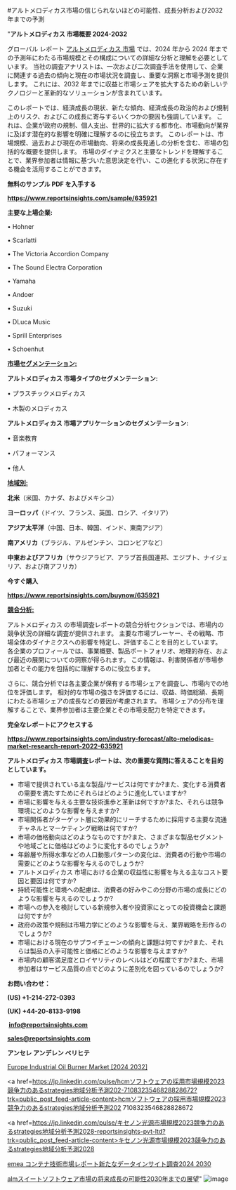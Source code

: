 #アルトメロディカス市場の信じられないほどの可能性、成長分析および2032年までの予測

"<strong>アルトメロディカス 市場概要 2024-2032</strong>

グローバル レポート <a href=https://www.reportsinsights.com/sample/635921>アルトメロディカス 市場</a> では、2024 年から 2024 年までの予測年にわたる市場規模とその構成についての詳細な分析と理解を必要としています。 当社の調査アナリストは、一次および二次調査手法を使用して、企業に関連する過去の傾向と現在の市場状況を調査し、重要な洞察と市場予測を提供します。 これには、2032 年までに収益と市場シェアを拡大​​するための新しいテクノロジーと革新的なソリューションが含まれています。

このレポートでは、経済成長の現状、新たな傾向、経済成長の政治的および規制上のリスク、およびこの成長に寄与するいくつかの要因も強調しています。 これは、企業が政府の規制、個人支出、世界的に拡大する都市化、市場動向が業界に及ぼす潜在的な影響を明確に理解するのに役立ちます。 このレポートは、市場規模、過去および現在の市場動向、将来の成長見通しの分析を含む、市場の包括的な概要を提供します。 市場のダイナミクスと主要なトレンドを理解することで、業界参加者は情報に基づいた意思決定を行い、この進化する状況に存在する機会を活用することができます。

<strong><b>無料のサンプル PDF を入手する</b></strong>

<a href=https://www.reportsinsights.com/sample/635921><strong><u>https://www.reportsinsights.com/sample/635921</u></strong></a>

<strong>主要な上場企業:</strong>

• Hohner

• Scarlatti

• The Victoria Accordion Company

• The Sound Electra Corporation

• Yamaha

• Andoer

• Suzuki

• DLuca Music

• Sprill Enterprises

• Schoenhut

<strong><u>市場セグメンテーション</u></strong><strong><u>:</u></strong>

<strong>アルトメロディカス 市場タイプのセグメンテーション:</strong>

• プラスチックメロディカス

• 木製のメロディカス

<strong>アルトメロディカス 市場アプリケーションのセグメンテーション:</strong>

• 音楽教育

• パフォーマンス

• 他人

<strong><u>地域別</u></strong><strong><u>:</u></strong>

<strong>北米</strong>（米国、カナダ、およびメキシコ）

<strong>ヨーロッパ</strong>（ドイツ、フランス、英国、ロシア、イタリア）

<strong>アジア太平洋</strong>（中国、日本、韓国、インド、東南アジア）

<strong>南アメリカ</strong>（ブラジル、アルゼンチン、コロンビアなど）

<strong>中東およびアフリカ</strong>（サウジアラビア、アラブ首長国連邦、エジプト、ナイジェリア、および南アフリカ）

<strong>今すぐ購入</strong>

<a href=https://www.reportsinsights.com/buynow/635921><strong><u>https://www.reportsinsights.com/buynow/635921</u></strong></a>

<strong><u>競合分析:</u></strong>

アルトメロディカス の市場調査レポートの競合分析セクションでは、市場内の競争状況の詳細な調査が提供されます。 主要な市場プレーヤー、その戦略、市場全体のダイナミクスへの影響を特定し、評価することを目的としています。 各企業のプロフィールでは、事業概要、製品ポートフォリオ、地理的存在、および最近の展開についての洞察が得られます。 この情報は、利害関係者が市場参加者とその能力を包括的に理解するのに役立ちます。

さらに、競合分析では各主要企業が保有する市場シェアを調査し、市場内での地位を評価します。 相対的な市場の強さを評価するには、収益、時価総額、長期にわたる市場シェアの成長などの要因が考慮されます。 市場シェアの分布を理解することで、業界参加者は主要企業とその市場支配力を特定できます。

<strong>完全なレポートにアクセスする</strong>

<a href=https://www.reportsinsights.com/industry-forecast/alto-melodicas-market-research-report-2022-635921><strong><u><b>https://www.reportsinsights.com/industry-forecast/alto-melodicas-market-research-report-2022-635921</b></u></strong></a>

<strong><b>アルトメロディカス 市場調査レポートは、次の重要な質問に答えることを目的としています。</b></strong>
<ul>
  <li>市場で提供されている主な製品/サービスは何ですか?また、変化する消費者の需要を満たすためにそれらはどのように進化していますか?</li>
  <li>市場に影響を与える主要な技術進歩と革新は何ですか?また、それらは競争環境にどのような影響を与えますか?</li>
  <li>市場関係者がターゲット層に効果的にリーチするために採用する主要な流通チャネルとマーケティング戦略は何ですか?</li>
  <li>市場の価格動向はどのようなものですか?また、さまざまな製品セグメントや地域ごとに価格はどのように変化するのでしょうか?</li>
  <li>年齢層や所得水準などの人口動態パターンの変化は、消費者の行動や市場の需要にどのような影響を与えるのでしょうか?</li>
  <li>アルトメロディカス 市場における企業の収益性に影響を与える主なコスト要因と要因は何ですか?</li>
  <li>持続可能性と環境への配慮は、消費者の好みやこの分野の市場の成長にどのような影響を与えるのでしょうか?</li>
  <li>市場への参入を検討している新規参入者や投資家にとっての投資機会と課題は何ですか?</li>
  <li>政府の政策や規制は市場力学にどのような影響を与え、業界戦略を形作るのでしょうか?</li>
  <li>市場における現在のサプライチェーンの傾向と課題は何ですか?また、それらは製品の入手可能性と価格にどのような影響を与えますか?</li>
  <li>市場内の顧客満足度とロイヤリティのレベルはどの程度ですか?また、市場参加者はサービス品質の点でどのように差別化を図っているのでしょうか?</li>
</ul>
<strong>お問い合わせ：</strong>

<strong>(US) +1-214-272-0393</strong>

<strong>(UK) +44-20-8133-9198</strong>

<strong> </strong><a href=info@reportsinsights.com><strong><u>info@reportsinsights.com</u></strong></a>

<a href=sales@reportsinsights.com><strong><u>sales@reportsinsights.com</u></strong></a>

<strong>アンセレ アンデレン ベリヒテ</strong>

<a href=https://www.linkedin.com/pulse/europe-industrial-oil-burner-markets-analysis-decision-makers-sn4wf/>Europe Industrial Oil Burner Market [2024 2032]</a>

<a href=https://jp.linkedin.com/pulse/hcmソフトウェアの採用市場規模2023競争力のあるstrategies地域分析予測202-7108323546828828672?trk=public_post_feed-article-content>hcmソフトウェアの採用市場規模2023競争力のあるstrategies地域分析予測202 7108323546828828672</a>

<a href=https://jp.linkedin.com/pulse/キセノン光源市場規模2023競争力のあるstrategies地域分析予測2028-reportsinsights-pvt-ltd?trk=public_post_feed-article-content>キセノン光源市場規模2023競争力のあるstrategies地域分析予測2028</a>

<a href=https://www.linkedin.com/pulse/emea-コンテナ技術市場レポート新たなデータインサイト調査2024-2030-reports-insights-expert/>emea コンテナ技術市場レポート新たなデータインサイト調査2024 2030</a>

<a href=https://www.linkedin.com/pulse/almスイートソフトウェア市場の将来成長の可能性2030年までの展望-reports-insights-expert-oooef/>almスイートソフトウェア市場の将来成長の可能性2030年までの展望</a>"
![image](https://github.com/aakesh123242/RIMarket/assets/158431203/5a572a13-e772-405b-950a-f8a50280c8d6)
